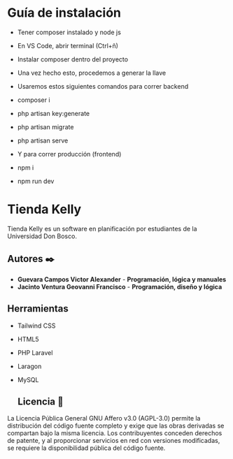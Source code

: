 # Guía de instalación
* Tener composer instalado y node js
* En VS Code, abrir terminal (Ctrl+ñ)
* Instalar composer dentro del proyecto
* Una vez hecho esto, procedemos a generar la llave

* Usaremos estos siguientes comandos para correr backend

* composer i
* php artisan key:generate
* php artisan migrate
* php artisan serve

* Y para correr producción (frontend)
* npm i
* npm run dev

# Tienda Kelly
Tienda Kelly es un software en planificación por estudiantes de la Universidad Don Bosco.


## Autores ✒️
* **Guevara Campos Victor Alexander** - **Programación, lógica y manuales**
* **Jacinto Ventura Geovanni Francisco** - **Programación, diseño y lógica**

## Herramientas 
* Tailwind CSS
* HTML5
* PHP Laravel
* Laragon
* MySQL

  ## Licencia 📄

La Licencia Pública General GNU Affero v3.0 (AGPL-3.0) permite la distribución del código fuente completo y exige que las obras derivadas se compartan bajo la misma licencia. Los contribuyentes conceden derechos de patente, y al proporcionar servicios en red con versiones modificadas, se requiere la disponibilidad pública del código fuente.

